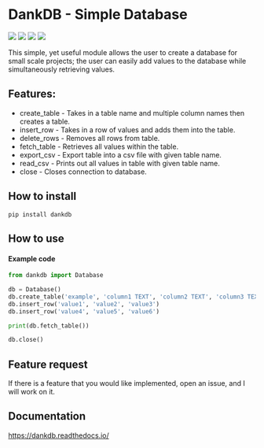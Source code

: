 # DankDB - Simple Database
[![](https://img.shields.io/badge/Author-DankSideSparkles-lightgrey?style=plastic)](https://github.com/DankSideSparkles)
[![](https://img.shields.io/github/languages/top/DankSideSparkles/DankDB.svg?style=plastic)](https://github.com/DankSideSparkles/DankDB)
[![](https://img.shields.io/github/v/tag/DankSideSparkles/DankDB?style=plastic)](https://github.com/DankSideSparkles/DankDB/releases)
[![](https://img.shields.io/github/issues/DankSideSparkles/DankDB?style=plastic)](https://github.com/DankSideSparkles/DankDB/issues)

This simple, yet useful module allows the user to create a database for small scale projects; the user can easily add values to the database while simultaneously retrieving values. 


## Features:

+ create_table - Takes in a table name and multiple column names then creates a table.
+ insert_row - Takes in a row of values and adds them into the table.
+ delete_rows - Removes all rows from table.
+ fetch_table - Retrieves all values within the table.
+ export_csv - Export table into a csv file with given table name.
+ read_csv - Prints out all values in table with given table name.
+ close - Closes connection to database.


## How to install

`pip install dankdb`


## How to use

#### Example code

```python
from dankdb import Database

db = Database()
db.create_table('example', 'column1 TEXT', 'column2 TEXT', 'column3 TEXT')
db.insert_row('value1', 'value2', 'value3')
db.insert_row('value4', 'value5', 'value6')

print(db.fetch_table())

db.close()
```


## Feature request

If there is a feature that you would like implemented, open an issue, and I will work on it.


## Documentation

https://dankdb.readthedocs.io/